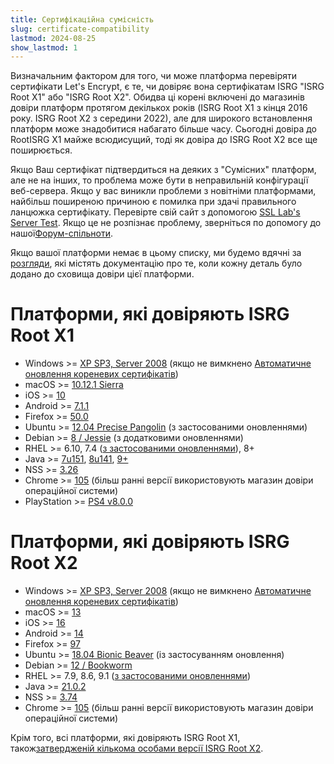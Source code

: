 ```yaml
---
title: Сертифікаційна сумісність
slug: certificate-compatibility
lastmod: 2024-08-25
show_lastmod: 1
---
```



Визначальним фактором для того, чи може платформа перевіряти сертифікати Let's Encrypt, є те, чи довіряє вона сертифікатам ISRG "ISRG Root X1" або "ISRG Root X2". Обидва ці корені включені до магазинів довіри платформ протягом декількох років (ISRG Root X1 з кінця 2016 року. ISRG Root X2 з середини 2022), але для широкого встановлення платформ може знадобитися набагато більше часу. Сьогодні довіра до RootISRG X1 майже всюдисущий, тоді як довіра до ISRG Root X2 все ще поширюється.

Якщо Ваш сертифікат підтвердиться на деяких з "Сумісних" платформ, але не на інших, то проблема може бути в неправильній конфігурації веб-сервера. Якщо у вас виникли проблеми з новітніми платформами, найбільш поширеною причиною є помилка при здачі правильного ланцюжка сертифікату. Перевірте свій сайт з допомогою [SSL Lab's Server Test](https://www.ssllabs.com/ssltest/). Якщо це не розпізнає проблему, зверніться по допомогу до нашої[Форум-спільноти](https://community.letsencrypt.org/).

Якщо вашої платформи немає в цьому списку, ми будемо вдячні за [розгляди](https://github.com/letsencrypt/website/blob/main/content/en/docs/cert-compat.md), які містять документацію про те, коли кожну деталь було додано до сховища довіри цієї платформи.

# Платформи, які довіряють ISRG Root X1

* Windows >= [XP SP3, Server 2008](https://learn.microsoft.com/en-us/security/trusted-root/participants-list) (якщо не вимкнено [Автоматичне оновлення кореневих сертифікатів](https://learn.microsoft.com/en-us/previous-versions/windows/it-pro/windows-server-2008-r2-and-2008/cc733922(v=ws.10)))
* macOS >= [10.12.1 Sierra](https://support.apple.com/en-us/103425)
* iOS >= [10](https://support.apple.com/en-us/HT207177)
* Android >= [7.1.1](https://android.googlesource.com/platform/system/ca-certificates/+/android-7.1.1_r15)
* Firefox >= [50.0](https://bugzilla.mozilla.org/show_bug.cgi?id=1204656)
* Ubuntu >= [12.04 Precise Pangolin](https://launchpad.net/ubuntu/+source/ca-certificates/20161102) (з застосованими оновленнями)
* Debian >= [8 / Jessie](https://tracker.debian.org/news/812114/accepted-ca-certificates-20161102-source-all-into-unstable/) (з додатковими оновленнями)
* RHEL >= 6.10, 7.4 ([з застосованими оновленнями](https://src.fedoraproject.org/rpms/ca-certificates/c/02204a071d2effe7cdb840c1a2763bcdc396c4be)), 8+
* Java >= [7u151](https://www.oracle.com/java/technologies/javase/7u151-relnotes.html), [8u141](https://www.oracle.com/java/technologies/javase/8u141-relnotes.html), [9+](https://www.oracle.com/java/technologies/javase/9-all-relnotes.html#JDK-8177539)
* NSS >= [3.26](https://nss-crypto.org/reference/security/nss/legacy/nss_releases/nss_3.26_release_notes/index.html)
* Chrome >= [105](https://chromium.googlesource.com/chromium/src/+/main/net/data/ssl/chrome_root_store/faq.md#when-are-these-changes-taking-place) (більш ранні версії використовують магазин довіри операційної системи)
* PlayStation >= [PS4 v8.0.0](https://web.archive.org/web/20210306180757/https://www.sie.com/content/dam/corporate/jp/guideline/PS4_Web_Content-Guidelines_e.pdf)

# Платформи, які довіряють ISRG Root X2

* Windows >= [XP SP3, Server 2008](https://learn.microsoft.com/en-us/security/trusted-root/2021/may2021) (якщо не вимкнено [Автоматичне оновлення кореневих сертифікатів](https://learn.microsoft.com/en-us/previous-versions/windows/it-pro/windows-server-2008-r2-and-2008/cc733922(v=ws.10)))
* macOS >= [13](https://support.apple.com/en-us/103100)
* iOS >= [16](https://support.apple.com/en-us/103100)
* Android >= [14](https://android.googlesource.com/platform/system/ca-certificates/+/c8d7f51bbb3de2c40a0d868972be008070eb25d8)
* Firefox >= [97](https://bugzilla.mozilla.org/show_bug.cgi?id=1701317)
* Ubuntu >= [18.04 Bionic Beaver](https://launchpad.net/ubuntu/+source/ca-certificates/20230311) (із застосуванням оновлення)
* Debian >= [12 / Bookworm](https://tracker.debian.org/news/1426477/accepted-ca-certificates-20230311-source-into-unstable/)
* RHEL >= 7.9, 8.6, 9.1 ([з застосованими оновленнями](https://src.fedoraproject.org/rpms/ca-certificates/c/f6b8f45e836dfc9c69585bf7ef0250ad734b086a))
* Java >= [21.0.2](https://jdk.java.net/21/release-notes)
* NSS >= [3.74](https://firefox-source-docs.mozilla.org/security/nss/releases/nss_3_74.html)
* Chrome >= [105](https://chromium.googlesource.com/chromium/src/+/main/net/data/ssl/chrome_root_store/faq.md#when-are-these-changes-taking-place) (більш ранні версії використовують магазин довіри операційної системи)

Крім того, всі платформи, які довіряють ISRG Root X1, також[затвердженій кількома особами версії ISRG Root X2](/certificates#root-cas).
